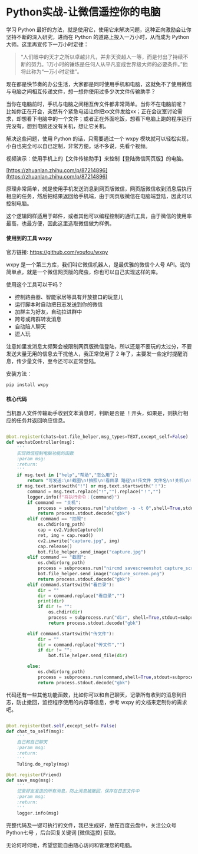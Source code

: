 # Python实战-让微信遥控你的电脑

学习 Python 最好的方法，就是使用它，使用它来解决问题，这种正向激励会让你坚持不断的深入研究，进而在 Python 的道路上投入一万小时，从而成为 Python 大师。这里再宣传下一万小时定律：

>“人们眼中的天才之所以卓越非凡，并非天资超人一等，而是付出了持续不断的努力。1万小时的锤炼是任何人从平凡变成世界级大师的必要条件。”他将此称为“一万小时定律”。

现在都是快节奏的办公生活，大家都是同时使用手机和电脑，这就免不了使用微信与电脑之间相互传递文件，想一想你使用过多少次文件传输助手？

当你在电脑前时，手机与电脑之间相互传文件都非常简单。当你不在电脑前呢？ 比如你正在开会，突然有个紧急电话让你把xx文件发给xx；正在会议室讨论需求，却想看下电脑中的一个文件；或者正在外面吃饭，想看下电脑上跑的程序运行完没有，想到电脑还没有关机，想让它关机。

解决这些问题，使用 Python 的话，只需要通过一个 wxpy 模块就可以轻松实现，小白也完全可以自已定制，非常方便。话不多说，先看个视频。

视频演示：使用手机上的【文件传输助手】来控制【登陆微信网页版】的电脑。

[https://zhuanlan.zhihu.com/p/87214896](https://zhuanlan.zhihu.com/p/87214896)

原理非常简单，就是使用手机发送消息到网页版微信，网页版微信收到消息后执行相应的任务，然后把结果返回给手机端，由于网页版微信在电脑端登陆，因此可以控制电脑。

这个逻辑同样适用于邮件，或者其他可以编程控制的通讯工具，由于微信的使用率最高，也最方便，因此这里选取微信做为样例。


#### 使用到的工具 wxpy

官方链接: https://github.com/youfou/wxpy

wxpy 是一个第三方库，我们叫它微信机器人，是最优雅的微信个人号 API。说的简单点，就是一个微信网页版的爬虫，你也可以自己实现这样的库。

使用这个工具可以干吗？

- 控制路由器、智能家居等具有开放接口的玩意儿
- 运行脚本时自动把日志发送到你的微信
- 加群主为好友，自动拉进群中
- 跨号或跨群转发消息
- 自动陪人聊天
- 逗人玩

注意如里发消息太频繁会被限制网页版微信登陆，所以还是不要玩的太过分，不要发送大量无用的信息去干扰他人，我正常使用了 2 年了，主要发一些定时提醒消息，传少量文件，至今还可以正常登陆。

安装方法：

```python
pip install wxpy
```

#### 核心代码

当机器人文件传输助手收到文本消息时，判断是否是 ！开头，如果是，则执行相应的任务并返回响应信息。

```python

@bot.register(chats=bot.file_helper,msg_types=TEXT,except_self=False)
def wechatController(msg):
    '''
    实现微信控制电脑功能的函数
    :param msg:
    :return:
    '''
    if msg.text in ["help","帮助","怎么用"]:
        return "可发送:\n!截图\n!拍照\n!看目录 路径\n!传文件 文件名\n!关机\n!cmd命令"
    if msg.text.startswith("!") or msg.text.startswith("！"):
        command = msg.text.replace("!","").replace("！","")
        logger.info(f"将执行命令：{command}")
        if command == "关机":
            process = subprocess.run("shutdown -s -t 0",shell=True,stdout=subprocess.PIPE)
            return process.stdout.decode("gbk")
        elif command == "拍照":
            os.chdir(org_path)
            cap = cv2.VideoCapture(0)
            ret, img = cap.read()
            cv2.imwrite("capture.jpg", img)
            cap.release()
            bot.file_helper.send_image("capture.jpg")
        elif command == "截图":
            os.chdir(org_path)
            process = subprocess.run("nircmd savescreenshot capture_screen.png",shell=True,stdout=subprocess.PIPE)
            bot.file_helper.send_image("capture_screen.png")
            return process.stdout.decode("gbk")
        elif command.startswith("看目录"):
            dir = ""
            dir = command.replace("看目录","")
            print(dir)
            if dir != "":
                os.chdir(dir)
                process = subprocess.run("dir", shell=True,stdout=subprocess.PIPE)
                return process.stdout.decode("gbk")

        elif command.startswith("传文件"):
            dir = ""
            dir = command.replace("传文件","")
            if dir != "":
                bot.file_helper.send_file(dir)

        else:
            os.chdir(org_path)
            process = subprocess.run(command,shell=True,stdout=subprocess.PIPE)
            return process.stdout.decode("gbk")

```

代码还有一些其他功能函数，比如你可以和自己聊天，记录所有收到的消息到日志，防止撤回，监控程序使用的内存等信息，参考 wxpy 的文档来定制你的需求吧。

```python

@bot.register(bot.self,except_self= False)
def chat_to_self(msg):
    '''
    自己和自己聊天
    :param msg:
    :return:
    '''
    Tuling.do_reply(msg)

@bot.register(Friend)
def save_msg(msg):
    '''
    记录好友发送的所有消息，防止消息被撤回，保存在日志文件中
    :param msg:
    :return:
    '''
    logger.info(msg)

```

完整代码及一键可执行的文件，我已生成好，放在百度云盘中，关注公众号 Python七号 ，后台回复关键词 [微信遥控] 获取。


无论何时何地，希望您能自由随心访问和管理您的电脑。

